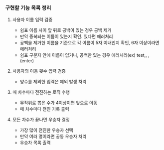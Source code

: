 ### 구현할 기능 목록 정리

1. 사용자 이름 입력 검증
   - 쉼표 이름 사이 앞 뒤로 공백이 있는 경우 공백 제거
   - 만약 중복되는 이름이 있는지 확인. 있다면 에러처리
   - 공백을 제거한 이름을 기준으로 각 이름이 5자 이내인지 확인, 6자 이상이라면 에러처리
   - 쉼표 구분자 안에 이름이 없거나, 공백만 있는 경우 에러처리(ex) test,,    , (enter)
   
2. 사용자의 이동 횟수 입력 검증
   - 양수를 제외한 입력은 예외 발생 처리 

3. 매 차수마다 전진하는 로직 수행
   - 무작위로 뽑은 수가 4이상이면 앞으로 이동 
   - 매 차수마다 전진 기록 출력

4. 모든 차수가 끝나면 우숭자 결정
   - 가장 많이 전진한 우승자 선택
   - 만약 여러 명이라면 공동 우승자 처리 
   - 우승차 목록 출력



